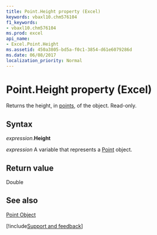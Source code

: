 ```yaml
---
title: Point.Height property (Excel)
keywords: vbaxl10.chm576104
f1_keywords:
- vbaxl10.chm576104
ms.prod: excel
api_name:
- Excel.Point.Height
ms.assetid: 450a3805-bd5a-f0c1-3854-d61e6079286d
ms.date: 06/08/2017
localization_priority: Normal
---
```



# Point.Height property (Excel)

Returns the height, in [points](../language/glossary/vbe-glossary.md#point), of the object. Read-only.


## Syntax

_expression_.**Height**

_expression_ A variable that represents a [Point](Excel.Point-graph-object.md) object.


## Return value

Double


## See also


[Point Object](Excel.Point(object).md)

[!include[Support and feedback](~/includes/feedback-boilerplate.md)]